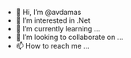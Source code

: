 - 👋 Hi, I’m @avdamas
- 👀 I’m interested in .Net
- 🌱 I’m currently learning ...
- 💞️ I’m looking to collaborate on ...
- 📫 How to reach me ...

<!---
avdamas/avdamas is a ✨ special ✨ repository because its `README.md` (this file) appears on your GitHub profile.
You can click the Preview link to take a look at your changes.
--->

